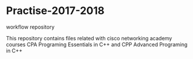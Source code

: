# Practise-2017-2018
workflow repository

This repository contains files related with cisco networking academy courses CPA Programing Essentials in C++ and CPP Advanced Programing in C++
